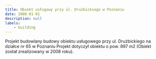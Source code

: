 ```yaml
---
title: Obiekt usługowy przy ul. Drużbickiego w Poznaniu
date: 2008-01-01
description: null
labels:
    - building
---
```


Projekt budowlany budowy obiektu usługowego przy ul. Drużbickiego na działce nr 65 w Poznaniu
Projekt dotyczył obiektu o pow. 897 m2 (Obiekt został zrealizowany w 2008 roku).
